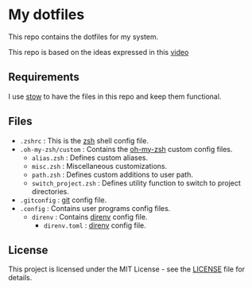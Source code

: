 # My dotfiles

This repo contains the dotfiles for my system.

This repo is based on the ideas expressed in this [video](https://youtu.be/y6XCebnB9gs?si=ApqFiTWsAKqE_-NI)

## Requirements

I use [stow](https://www.gnu.org/software/stow/) to have the files in this repo and keep them functional.

## Files

- `.zshrc` : This is the [zsh](https://zsh.sourceforge.io/) shell config file.
- `.oh-my-zsh/custom` : Contains the [oh-my-zsh](https://ohmyz.sh/) custom config files.
  - `alias.zsh` : Defines custom aliases.
  - `misc.zsh` : Miscellaneous customizations.
  - `path.zsh` : Defines custom additions to user path.
  - `switch_project.zsh` : Defines utility function to switch to project directories.
- `.gitconfig` : [git](https://git-scm.com/) config file.
- `.config` : Contains user programs config files.
  - `direnv` : Contains [direnv](https://direnv.net/) config file.
    - `direnv.toml` : [direnv](https://direnv.net/) config file.

## License
This project is licensed under the MIT License - see the [LICENSE](LICENSE) file for details.

